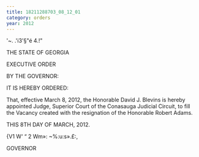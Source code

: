 ```yaml
---
title: 18211288703_08_12_01
category: orders
year: 2012
---
```

 

'~. .'i3'§"é 4.!"

THE STATE OF GEORGIA

EXECUTIVE ORDER

BY THE GOVERNOR:

IT IS HEREBY ORDERED:

That, effective March 8, 2012, the Honorable David J.
Blevins is hereby appointed Judge, Superior Court of the
Conasauga Judicial Circuit, to fill the Vacancy created with
the resignation of the Honorable Robert Adams.

THIS 8TH DAY OF MARCH, 2012.

{V1 W‘ “
2 Wm»: ~%:u:s».£:,

GOVERNOR

